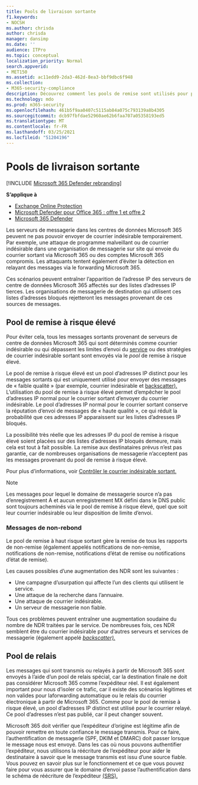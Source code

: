 ```yaml
---
title: Pools de livraison sortante
f1.keywords:
- NOCSH
ms.author: chrisda
author: chrisda
manager: dansimp
ms.date: ''
audience: ITPro
ms.topic: conceptual
localization_priority: Normal
search.appverid:
- MET150
ms.assetid: ac11edd9-2da3-462d-8ea3-bbf9dbc6f948
ms.collection:
- M365-security-compliance
description: Découvrez comment les pools de remise sont utilisés pour protéger la réputation des serveurs de messagerie dans les centres de données Microsoft 365.
ms.technology: mdo
ms.prod: m365-security
ms.openlocfilehash: 461b5f9aa0407c5115ab84a075c793139a8b4305
ms.sourcegitcommit: dcb97fbfdae52960ae62b6faa707a05358193ed5
ms.translationtype: MT
ms.contentlocale: fr-FR
ms.lasthandoff: 03/25/2021
ms.locfileid: "51204196"
---
```

# <a name="outbound-delivery-pools"></a>Pools de livraison sortante

[!INCLUDE [Microsoft 365 Defender rebranding](../includes/microsoft-defender-for-office.md)]

**S’applique à**
- [Exchange Online Protection](exchange-online-protection-overview.md)
- [Microsoft Defender pour Office 365 : offre 1 et offre 2](defender-for-office-365.md)
- [Microsoft 365 Defender](../defender/microsoft-365-defender.md)

Les serveurs de messagerie dans les centres de données Microsoft 365 peuvent ne pas pouvoir envoyer de courrier indésirable temporairement. Par exemple, une attaque de programme malveillant ou de courrier indésirable dans une organisation de messagerie sur site qui envoie du courrier sortant via Microsoft 365 ou des comptes Microsoft 365 compromis. Les attaquants tentent également d’éviter la détection en relayant des messages via le forwarding Microsoft 365.

Ces scénarios peuvent entraîner l’apparition de l’adresse IP des serveurs de centre de données Microsoft 365 affectés sur des listes d’adresses IP tierces. Les organisations de messagerie de destination qui utilisent ces listes d’adresses bloqués rejetteront les messages provenant de ces sources de messages.

## <a name="high-risk-delivery-pool"></a>Pool de remise à risque élevé
Pour éviter cela, tous les messages sortants provenant de serveurs de centre de données Microsoft 365 [](configure-the-outbound-spam-policy.md) qui sont déterminés comme courrier indésirable ou qui dépassent les limites d’envoi du [service](/office365/servicedescriptions/exchange-online-service-description/exchange-online-limits#sending-limits-across-office-365-options) ou des stratégies de courrier indésirable sortant sont envoyés via le _pool_ de remise à risque élevé.

Le pool de remise à risque élevé est un pool d’adresses IP distinct pour les messages sortants qui est uniquement utilisé pour envoyer des messages de « faible qualité » (par exemple, courrier indésirable et [backscatter).](backscatter-messages-and-eop.md) L’utilisation du pool de remise à risque élevé permet d’empêcher le pool d’adresses IP normal pour le courrier sortant d’envoyer du courrier indésirable. Le pool d’adresses IP normal pour le courrier sortant conserve la réputation d’envoi de messages de « haute qualité », ce qui réduit la probabilité que ces adresses IP apparaissent sur les listes d’adresses IP bloqués.

La possibilité très réelle que les adresses IP du pool de remise à risque élevé soient placées sur des listes d’adresses IP bloqués demeure, mais cela est tout à fait possible. La remise aux destinataires prévus n’est pas garantie, car de nombreuses organisations de messagerie n’acceptent pas les messages provenant du pool de remise à risque élevé.

Pour plus d’informations, voir [Contrôler le courrier indésirable sortant.](outbound-spam-controls.md)

> [!NOTE]
> Les messages pour lequel le domaine de messagerie source n’a pas d’enregistrement A et aucun enregistrement MX défini dans le DNS public sont toujours acheminés via le pool de remise à risque élevé, quel que soit leur courrier indésirable ou leur disposition de limite d’envoi.

### <a name="bounce-messages"></a>Messages de non-rebond

Le pool de remise à haut risque sortant gère la remise de tous les rapports de non-remise (également appelés notifications de non-remise, notifications de non-remise, notifications d’état de remise ou notifications d’état de remise).

Les causes possibles d’une augmentation des NDR sont les suivantes :

- Une campagne d’usurpation qui affecte l’un des clients qui utilisent le service.
- Une attaque de la recherche dans l’annuaire.
- Une attaque de courrier indésirable.
- Un serveur de messagerie non fiable.

Tous ces problèmes peuvent entraîner une augmentation soudaine du nombre de NDR traitées par le service. De nombreuses fois, ces NDR semblent être du courrier indésirable pour d’autres serveurs et services de messagerie (également appelé _[backscatter).](backscatter-messages-and-eop.md)_

## <a name="relay-pool"></a>Pool de relais

Les messages qui sont transmis ou relayés à partir de Microsoft 365 sont envoyés à l’aide d’un pool de relais spécial, car la destination finale ne doit pas considérer Microsoft 365 comme l’expéditeur réel. Il est également important pour nous d’isoler ce trafic, car il existe des scénarios légitimes et non valides pour laforwarding automatique ou le relais du courrier électronique à partir de Microsoft 365. Comme pour le pool de remise à risque élevé, un pool d’adresses IP distinct est utilisé pour le courrier relayé. Ce pool d’adresses n’est pas publié, car il peut changer souvent.

Microsoft 365 doit vérifier que l’expéditeur d’origine est légitime afin de pouvoir remettre en toute confiance le message transmis. Pour ce faire, l’authentification de messagerie (SPF, DKIM et DMARC) doit passer lorsque le message nous est envoyé. Dans les cas où nous pouvons authentifier l’expéditeur, nous utilisons la réécriture de l’expéditeur pour aider le destinataire à savoir que le message transmis est issu d’une source fiable. Vous pouvez en savoir plus sur le fonctionnement et ce que vous pouvez faire pour vous assurer que le domaine d’envoi passe l’authentification dans le schéma de réécriture de l’expéditeur [(SRS).](/office365/troubleshoot/antispam/sender-rewriting-scheme)